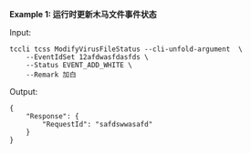 **Example 1: 运行时更新木马文件事件状态**



Input: 

```
tccli tcss ModifyVirusFileStatus --cli-unfold-argument  \
    --EventIdSet 12afdwasfdasfds \
    --Status EVENT_ADD_WHITE \
    --Remark 加白
```

Output: 
```
{
    "Response": {
        "RequestId": "safdswwasafd"
    }
}
```

